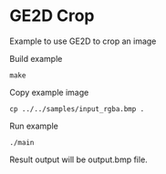 # GE2D Crop

Example to use GE2D to crop an image

Build example
```
make
```

Copy example image
```
cp ../../samples/input_rgba.bmp .
```

Run example
```
./main
```
Result output will be output.bmp file.